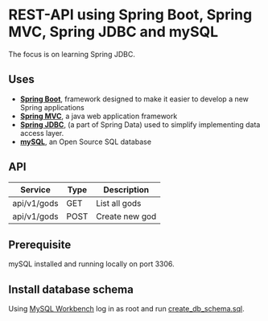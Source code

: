 # REST-API using Spring Boot, Spring MVC, Spring JDBC and mySQL

The focus is on learning Spring JDBC.

## Uses
- **[Spring Boot](https://expressjs.com/)**, framework designed to make it easier to develop a new Spring applications
- **[Spring MVC](https://docs.spring.io/spring/docs/current/spring-framework-reference/web.html)**, a java web application framework
- **[Spring JDBC](https://spring.io/projects/spring-data-jdbc)**, (a part of Spring Data) used to simplify implementing data access layer.
- **[mySQL](https://www.mysql.com/)**, an Open Source SQL database

## API

|Service                             |Type  |Description                   |
|------------------------------------|------|-------------------------------
|api/v1/gods                         |GET   |List all gods                 |
|api/v1/gods                         |POST  |Create new god                |

## Prerequisite
mySQL installed and running locally on port 3306.

## Install database schema
Using [MySQL Workbench](https://www.mysql.com/products/workbench/) log in as root and run [create_db_schema.sql](./create_db_schema.sql).